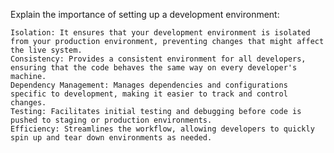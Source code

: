 Explain the importance of setting up a development environment:

    Isolation: It ensures that your development environment is isolated from your production environment, preventing changes that might affect the live system.
    Consistency: Provides a consistent environment for all developers, ensuring that the code behaves the same way on every developer's machine.
    Dependency Management: Manages dependencies and configurations specific to development, making it easier to track and control changes.
    Testing: Facilitates initial testing and debugging before code is pushed to staging or production environments.
    Efficiency: Streamlines the workflow, allowing developers to quickly spin up and tear down environments as needed.